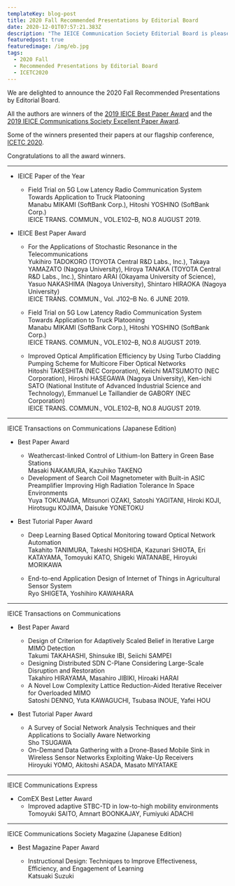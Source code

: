 ```yaml
---
templateKey: blog-post
title: 2020 Fall Recommended Presentations by Editorial Board
date: 2020-12-01T07:57:21.383Z
description: "The IEICE Communication Society Editorial Board is pleased to announce the launch of a new initiative to encourage authors of outstanding papers to present their papers at international and technical committee conferences organized by the IEICE Communication Society.  "
featuredpost: true
featuredimage: /img/eb.jpg
tags:
  - 2020 Fall
  - Recommended Presentations by Editorial Board
  - ICETC2020
---
```

We are delighted to announce the 2020 Fall Recommended Presentations by Editorial Board.

All the authors are winners of the [2019 IEICE Best Paper Award](https://www.ieice.org/eng_r/awards/new_honorary_members_award_winners.html?id=d) 
and the [2019 IEICE Communications Society Excellent Paper Award](https://www.ieice.org/cs_r/eng/about/award/ronbun.html).  

Some of the winners presented their papers at our flagship conference, [ICETC 2020](https://www.ieice.org/cs/icetc/index.html).

Congratulations to all the award winners.

----------------

- IEICE Paper of the Year

  - Field Trial on 5G Low Latency Radio Communication System Towards Application to Truck Platooning<br>
    Manabu MIKAMI (SoftBank Corp.), Hitoshi YOSHINO (SoftBank Corp.)<br>
    IEICE TRANS. COMMUN., VOL.E102–B, NO.8 AUGUST 2019.

- IEICE Best Paper Award

  - For the Applications of Stochastic Resonance in the Telecommunications<br>
    Yukihiro TADOKORO (TOYOTA Central R&D Labs., Inc.), Takaya YAMAZATO (Nagoya University), Hiroya TANAKA (TOYOTA Central R&D Labs., Inc.), Shintaro ARAI (Okayama University of Science), Yasuo NAKASHIMA (Nagoya University), Shintaro HIRAOKA (Nagoya University)<br>
    IEICE TRANS. COMMUN., Vol. J102–B No. 6 JUNE 2019.

  - Field Trial on 5G Low Latency Radio Communication System Towards Application to Truck Platooning<br>
    Manabu MIKAMI (SoftBank Corp.), Hitoshi YOSHINO (SoftBank Corp.)<br>
    IEICE TRANS. COMMUN., VOL.E102–B, NO.8 AUGUST 2019.

  - Improved Optical Amplification Efficiency by Using Turbo Cladding Pumping Scheme for Multicore Fiber Optical Networks<br>
    Hitoshi TAKESHITA (NEC Corporation), Keiichi MATSUMOTO (NEC Corporation), Hiroshi HASEGAWA (Nagoya University), Ken-ichi SATO (National Institute of Advanced Industrial Science and Technology), Emmanuel Le Taillandier de GABORY (NEC Corporation)<br>
    IEICE TRANS. COMMUN., VOL.E102–B, NO.8 AUGUST 2019.

-------------

IEICE Transactions on Communications (Japanese Edition) 

- Best Paper Award

  - Weathercast-linked Control of Lithium-Ion Battery in Green Base Stations<br>
    Masaki NAKAMURA, Kazuhiko TAKENO
  - Development of Search Coil Magnetometer with Built-in ASIC Preamplifier Improving High Radiation Tolerance In Space Environments<br>
    Yuya TOKUNAGA, Mitsunori OZAKI, Satoshi YAGITANI, Hiroki KOJI, Hirotsugu KOJIMA, Daisuke YONETOKU

- Best Tutorial Paper Award

  - Deep Learning Based Optical Monitoring toward Optical Network Automation<br>
  Takahito TANIMURA, Takeshi HOSHIDA, Kazunari SHIOTA, Eri KATAYAMA, Tomoyuki KATO, Shigeki WATANABE, Hiroyuki MORIKAWA

  - End-to-end Application Design of Internet of Things in Agricultural Sensor System<br>
  Ryo SHIGETA, Yoshihiro KAWAHARA

-------------

IEICE Transactions on Communications

- Best Paper Award

  - Design of Criterion for Adaptively Scaled Belief in Iterative Large MIMO Detection<br>
  Takumi TAKAHASHI, Shinsuke IBI, Seiichi SAMPEI
  - Designing Distributed SDN C-Plane Considering Large-Scale Disruption and Restoration<br>
  Takahiro HIRAYAMA, Masahiro JIBIKI, Hiroaki HARAI
  - A Novel Low Complexity Lattice Reduction-Aided Iterative Receiver for Overloaded MIMO<br>
  Satoshi DENNO, Yuta KAWAGUCHI, Tsubasa INOUE, Yafei HOU

- Best Tutorial Paper Award

  - A Survey of Social Network Analysis Techniques and their Applications to Socially Aware Networking<br>
  Sho TSUGAWA
  - On-Demand Data Gathering with a Drone-Based Mobile Sink in Wireless Sensor Networks Exploiting Wake-Up Receivers<br>
  Hiroyuki YOMO, Akitoshi ASADA, Masato MIYATAKE

-----------------

IEICE Communications Express

- ComEX Best Letter Award
  - Improved adaptive STBC-TD in low-to-high mobility environments<br>
  Tomoyuki SAITO, Amnart BOONKAJAY, Fumiyuki ADACHI

-------------------

IEICE Communications Society Magazine (Japanese Edition)

- Best Magazine Paper Award

  - Instructional Design: Techniques to Improve Effectiveness, Efficiency, and Engagement of Learning<br>
  Katsuaki Suzuki